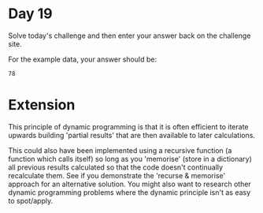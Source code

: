 # Day 19

Solve today's challenge and then enter your answer back on the challenge site.

For the example data, your answer should be:

```
78
```

# Extension

This principle of dynamic programming is that it is often efficient to iterate upwards building 'partial results' that are then available to later calculations.

This could also have been implemented using a recursive function (a function which calls itself) so long as you 'memorise' (store in a dictionary) all previous results calculated so that the code doesn't continually recalculate them. See if you demonstrate the 'recurse & memorise' approach for an alternative solution. You might also want to research other dynamic programming problems where the dynamic principle isn't as easy to spot/apply.
